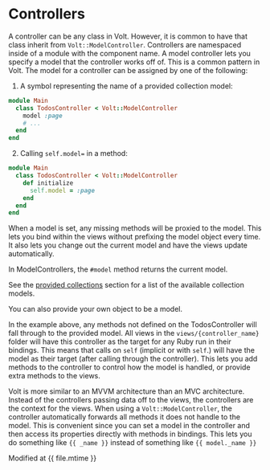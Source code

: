 # Controllers

A controller can be any class in Volt. However, it is common to have that class inherit from ```Volt::ModelController```.  Controllers are namespaced inside of a module with the component name.  A model controller lets you specify a model that the controller works off of.  This is a common pattern in Volt.  The model for a controller can be assigned by one of the following:

1. A symbol representing the name of a provided collection model:

```ruby
module Main
  class TodosController < Volt::ModelController
    model :page
    # ...
  end
end
```

2. Calling `self.model=` in a method:

```ruby
module Main
  class TodosController < Volt::ModelController
    def initialize
      self.model = :page
    end
  end
end
```

When a model is set, any missing methods will be proxied to the model.  This lets you bind within the views without prefixing the model object every time.  It also lets you change out the current model and have the views update automatically.

In ModelControllers, the `#model` method returns the current model.

See the [provided collections](provided_collections.md) section for a list of the available collection models.

You can also provide your own object to be a model.

In the example above, any methods not defined on the TodosController will fall through to the provided model.  All views in the ```views/{controller_name}``` folder will have this controller as the target for any Ruby run in their bindings.  This means that calls on ```self``` (implicit or with ```self```.) will have the model as their target (after calling through the controller).  This lets you add methods to the controller to control how the model is handled, or provide extra methods to the views.

Volt is more similar to an MVVM architecture than an MVC architecture.  Instead of the controllers passing data off to the views, the controllers are the context for the views.  When using a ```Volt::ModelController```, the controller automatically forwards all methods it does not handle to the model.  This is convenient since you can set a model in the controller and then access its properties directly with methods in bindings.  This lets you do something like ```{{ _name }}``` instead of something like ```{{ model._name }}```

Modified at {{ file.mtime }}
